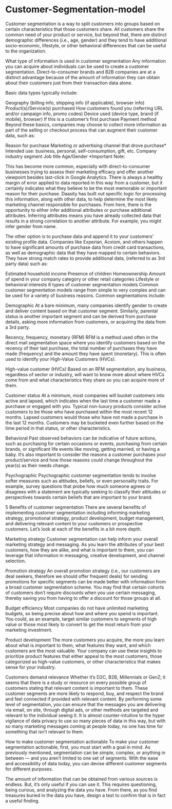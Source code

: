 # Customer-Segmentation-model
Customer segmentation is a way to split customers into groups based on certain characteristics that those customers share. All customers share the common need of your product or service, but beyond that, there are distinct demographic differences (i.e., age, gender) and they tend to have additional socio-economic, lifestyle, or other behavioral differences that can be useful to the organization.

What type of information is used in customer segmentation
Any information you can acquire about individuals can be used to create a customer segmentation. Direct-to-consumer brands and B2B companies are at a distinct advantage because of the amount of information they can obtain about their customers just from their transaction data alone.

Basic data types typically include:

Geography (billing info, shipping info (if applicable), browser info)
Product(s)/Service(s) purchased
How customers found you (referring URL and/or campaign info, promo codes)
Device used (device type, brand (if mobile), browser)
If this is a customer’s first purchase
Payment method
Beyond these basics, companies may choose to collect more information as part of the selling or checkout process that can augment their customer data, such as:

Reason for purchase
Marketing or advertising channel that drove purchase*
Intended use: business, personal, self-consumption, gift, etc.
Company industry segment
Job title
Age/Gender
*Important Note:

This has become more common, especially with direct-to-consumer businesses trying to assess their marketing efficacy and offer another viewpoint besides last-click in Google Analytics. There is always a healthy margin of error applied to data reported in this way from a customer, but it certainly indicates what they believe to be the most memorable or important reason for their purchase. Daasity has built out specific logic for processing this information, along with other data, to help determine the most likely marketing channel responsible for purchases.
From here, there is the opportunity to either infer additional attributes or purchase additional attributes. Inferring attributes means you have already collected data that results in a strong correlation to another attribute. For example, you might infer gender from name.

The other option is to purchase data and append it to your customers’ existing profile data. Companies like Experian, Acxiom, and others happen to have significant amounts of purchase data from credit card transactions, as well as demographic data that they have mapped to certain behaviors. They have strong match rates to provide additional data, (referred to as 3rd party data) such as:

Estimated household income
Presence of children
Homeownership
Amount of spend in your company category or other retail categories
Lifestyle or behavioral interests
6 types of customer segmentation models
Common customer segmentation models range from simple to very complex and can be used for a variety of business reasons. Common segmentations include:

Demographic
At a bare minimum, many companies identify gender to create and deliver content based on that customer segment. Similarly, parental status is another important segment and can be derived from purchase details, asking more information from customers, or acquiring the data from a 3rd party.

Recency, frequency, monetary (RFM)
RFM is a method used often in the direct mail segmentation space where you identify customers based on the recency of their last purchase, the total number of purchases they have made (frequency) and the amount they have spent (monetary). This is often used to identify your High-Value Customers (HVCs).

High-value customer (HVCs)
Based on an RFM segmentation, any business, regardless of sector or industry, will want to know more about where HVCs come from and what characteristics they share so you can acquire more of them.

Customer status
At a minimum, most companies will bucket customers into active and lapsed, which indicates when the last time a customer made a purchase or engaged with you. Typical non-luxury products consider active customers to be those who have purchased within the most recent 12 months. Lapsed customers would those who have not made a purchase in the last 12 months. Customers may be bucketed even further based on the time period in that status, or other characteristics.

Behavioral
Past observed behaviors can be indicative of future actions, such as purchasing for certain occasions or events, purchasing from certain brands, or significant life events like moving, getting married, or having a baby. It’s also important to consider the reasons a customer purchases your product/service and how those reasons could change throughout the year(s) as their needs change.

Psychographic
Psychographic customer segmentation tends to involve softer measures such as attitudes, beliefs, or even personality traits. For example, survey questions that probe how much someone agrees or disagrees with a statement are typically seeking to classify their attitudes or perspectives towards certain beliefs that are important to your brand.

5 Benefits of customer segmentation
There are several benefits of implementing customer segmentation including informing marketing strategy, promotional strategy, product development, budget management, and delivering relevant content to your customers or prospective customers. Let’s look at each of the benefits in a bit more depth.

Marketing strategy
Customer segmentation can help inform your overall marketing strategy and messaging. As you learn the attributes of your best customers, how they are alike, and what is important to them, you can leverage that information in messaging, creative development, and channel selection.

Promotion strategy
An overall promotion strategy (i.e., our customers are deal seekers, therefore we should offer frequent deals) for sending promotions for specific segments can be made better with information from a broad customer segmentation scheme. You may find that certain cohorts of customers don’t require discounts when you use certain messaging, thereby saving you from having to offer a discount for those groups at all.

Budget efficiency
Most companies do not have unlimited marketing budgets, so being precise about how and where you spend is important. You could, as an example, target similar customers to segments of high value or those most likely to convert to get the most return from your marketing investment.

Product development
The more customers you acquire, the more you learn about what is important to them, what features they want, and which customers are the most valuable. Your company can use these insights to prioritize product features that either appeal to the most customers, those categorized as high-value customers, or other characteristics that makes sense for your industry.

Customers demand relevance
Whether it’s D2C, B2B, Millennials or GenZ; it seems that there is a study or resource on every possible group of customers stating that relevant content is important to them. These customer segments are more likely to respond, buy, and respect the brand and feel connected if provided with relevant content. By performing some level of segmentation, you can ensure that the messages you are delivering via email, on site, through digital ads, or other methods are targeted and relevant to the individual seeing it. It is almost counter-intuitive to the hyper vigilance of data privacy to use so many pieces of data in this way, but with so many marketing messages coming at people today, no one has time for something that isn’t relevant to them.

How to make customer segmentation actionable
To make your customer segmentation actionable, first, you must start with a goal in mind. As previously mentioned, segmentation can be simple, complex, or anything in between — and you aren’t limited to one set of segments. With the ease and accessibility of data today, you can devise different customer segments for different purposes.

The amount of information that can be obtained from various sources is endless. But, it’s only useful if you can use it. This requires questioning, being curious, and analyzing the data you have. From there, as you find treasures buried in the data you have, design a test to confirm that is in fact a useful finding.
